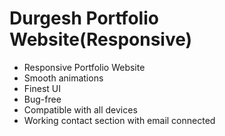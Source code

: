 # Durgesh Portfolio Website(Responsive)
- Responsive Portfolio Website
- Smooth animations
- Finest UI
- Bug-free
- Compatible with all devices
- Working contact section with email connected
